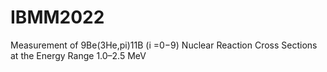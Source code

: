 # IBMM2022
Measurement of 9Be(3He,pi)11B (i =0−9) Nuclear Reaction Cross Sections at the Energy Range 1.0–2.5 MeV
